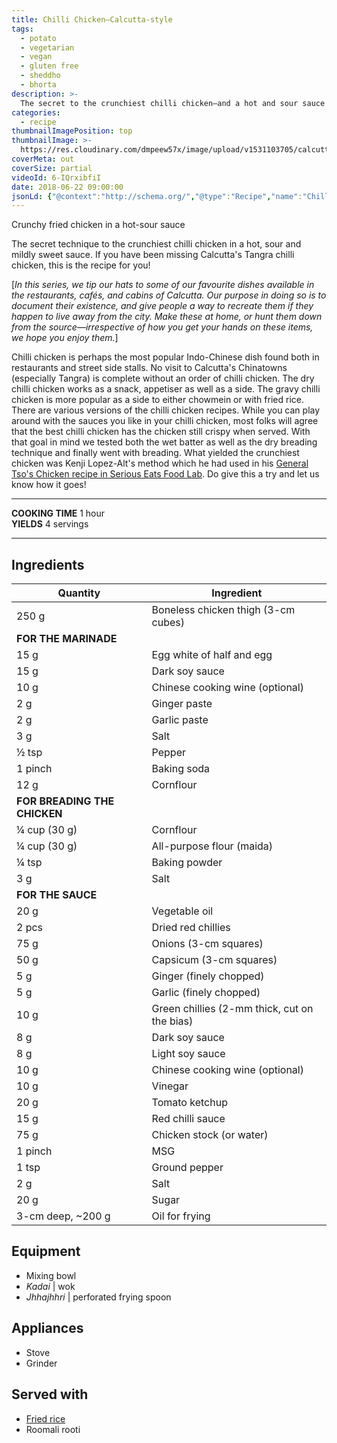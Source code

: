 ```yaml
---
title: Chilli Chicken—Calcutta-style
tags:
  - potato
  - vegetarian
  - vegan
  - gluten free
  - sheddho
  - bhorta
description: >-
  The secret to the crunchiest chilli chicken—and a hot and sour sauce that takes you back to the restaurants of Calcutta's Chinatown.
categories:
  - recipe
thumbnailImagePosition: top
thumbnailImage: >-
  https://res.cloudinary.com/dmpeew57x/image/upload/v1531103705/calcutta-chilli-chicken-16x9_l9b3xm.png
coverMeta: out
coverSize: partial
videoId: 6-IQrxibfiI
date: 2018-06-22 09:00:00
jsonLd: {"@context":"http://schema.org/","@type":"Recipe","name":"Chilli Chicken—Calcutta-style","author":"Bong Eats","image":"https://res.cloudinary.com/dmpeew57x/image/upload/v1531103705/calcutta-chilli-chicken-16x9_l9b3xm.png","description":"The secret to the crunchiest chilli chicken—and a hot and sour sauce that takes you back to the restaurants of Calcutta's Chinatown.","prepTime":"PT60M","totalTime":"PT90M","recipeYield":"4 servings", "recipeIngredient":["250 g Boneless chicken thigh (3-cm cubes)", "15 g Egg white of half and egg", "15 g Dark soy sauce", "10 g Chinese cooking wine (optional)", "2 g Ginger paste", "2 g Garlic paste", "3 g Salt", "½ tsp Pepper", "1 pinch Baking soda", "12 g Cornflour", "¼ cup (30 g) Cornflour", "¼ cup (30 g) All-purpose flour (maida)", "¼ tsp Baking powder", "3 g Salt", "20 g Vegetable oil", "2 pcs Dried red chillies", "75 g Onions (3-cm squares)", "50 g Capsicum (3-cm squares)", "5 g Ginger (finely chopped)", "5 g Garlic (finely chopped)", "10 g Green chillies (2-mm thick, cut on the bias)", "8 g Dark soy sauce", "8 g Light soy sauce", "10 g Chinese cooking wine (optional)", "10 g Vinegar", "20 g Tomato ketchup", "15 g Red chilli sauce", "75 g Chicken stock (or water)", "1 pinch MSG", "1 tsp Ground pepper", "2 g Salt", "20 g Sugar", "3-cm deep, ~200 g Oil for frying"]}
---
```



<p class="post-byline">Crunchy fried chicken in a hot-sour sauce</p>

<p class="post-intro">The secret technique to the crunchiest chilli chicken in a hot, sour and mildly sweet sauce. If you have been missing Calcutta's Tangra chilli chicken, this is the recipe for you!</p>

<!-- more -->
[_In this series, we tip our hats to some of our favourite dishes available in the restaurants, cafés, and cabins of Calcutta. Our purpose in doing so is to document their existence, and give people a way to recreate them if they happen to live away from the city. Make these at home, or hunt them down from the source—irrespective of how you get your hands on these items, we hope you enjoy them._]

<span class="dropcap">C</span>hilli chicken is perhaps the most popular Indo-Chinese dish found both in restaurants and street side stalls. No visit to Calcutta's Chinatowns (especially Tangra) is complete without an order of chilli chicken. The dry chilli chicken works as a snack, appetiser as well as a side. The gravy chilli chicken is more popular as a side to either chowmein or with fried rice. There are various versions of the chilli chicken recipes. While you can play around with the sauces you like in your chilli chicken, most folks will agree that the best chilli chicken has the chicken still crispy when served. With that goal in mind we tested both the wet batter as well as the dry breading technique and finally went with breading. What yielded the crunchiest chicken was Kenji Lopez-Alt's method which he had used in his [General Tso's Chicken recipe in Serious Eats Food Lab](https://www.seriouseats.com/2014/04/the-food-lab-bringing-home-general-tsos-chick.html). Do give this a try and let us know how it goes!


***

**COOKING TIME** 1 hour   
**YIELDS** 4 servings
***

## Ingredients
|                     Quantity | Ingredient                                   | 
|------------------------------|----------------------------------------------|
|                        250 g | Boneless chicken thigh (3-cm cubes)          |
|         **FOR THE MARINADE** |                                              |
|                         15 g | Egg white of half and egg                    |
|                         15 g | Dark soy sauce                               |
|                         10 g | Chinese cooking wine (optional)              |
|                          2 g | Ginger paste                                 |
|                          2 g | Garlic paste                                 |
|                          3 g | Salt                                         |
|                        ½ tsp | Pepper                                       |
|                      1 pinch | Baking soda                                  |
|                         12 g | Cornflour                                    |
| **FOR BREADING THE CHICKEN** |                                              |
|                 ¼ cup (30 g) | Cornflour                                    |
|                 ¼ cup (30 g) | All-purpose flour (maida)                    |
|                        ¼ tsp | Baking powder                                |
|                          3 g | Salt                                         |
|            **FOR THE SAUCE** |                                              |
|                         20 g | Vegetable oil                                |
|                        2 pcs | Dried red chillies                           |
|                         75 g | Onions (3-cm squares)                        |
|                         50 g | Capsicum (3-cm squares)                      |
|                          5 g | Ginger (finely chopped)                      |
|                          5 g | Garlic (finely chopped)                      |
|                         10 g | Green chillies (2-mm thick, cut on the bias) |
|                          8 g | Dark soy sauce                               |
|                          8 g | Light soy sauce                              |
|                         10 g | Chinese cooking wine (optional)              |
|                         10 g | Vinegar                                      |
|                         20 g | Tomato ketchup                               |
|                         15 g | Red chilli sauce                             |
|                         75 g | Chicken stock (or water)                     |
|                      1 pinch | MSG                                          |
|                        1 tsp | Ground pepper                                |
|                          2 g | Salt                                         |
|                         20 g | Sugar                                        |
|            3-cm deep, ~200 g | Oil for frying                               |


## Equipment
- Mixing bowl
- _Kadai_ | wok
- _Jhhajhhri_ | perforated frying spoon


## Appliances
- Stove
- Grinder


## Served with
- [Fried rice](/recipe/bengali-vegetable-fried-rice/)
- Roomali rooti
